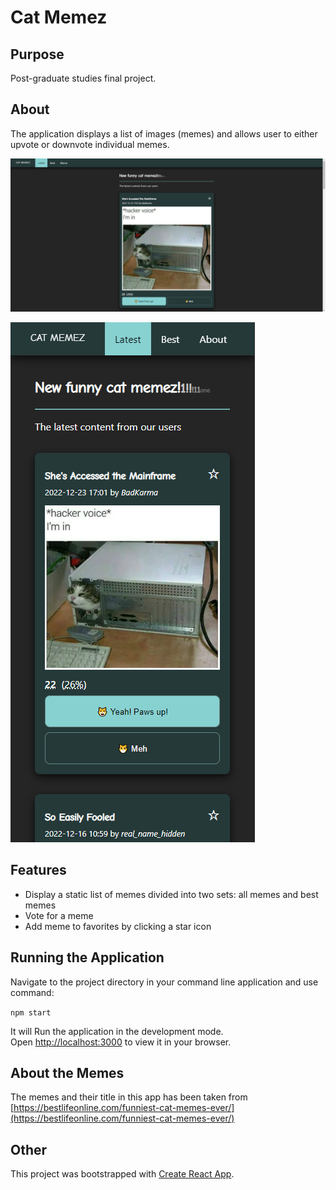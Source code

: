 # Cat Memez

## Purpose

Post-graduate studies final project.

## About

The application displays a list of images (memes) and allows user to either upvote or downvote individual memes.

![Screenshot for web version](docs/screenshot-web.PNG "Web")

![Screenshot for mobile version](docs/screenshot-mobile.PNG "Mobile")

## Features

* Display a static list of memes divided into two sets: all memes and best memes
* Vote for a meme
* Add meme to favorites by clicking a star icon

## Running the Application

Navigate to the project directory in your command line application and use command:

`npm start`

It will Run the application in the development mode.\
Open [http://localhost:3000](http://localhost:3000) to view it in your browser.

## About the Memes

The memes and their title in this app has been taken from [https://bestlifeonline.com/funniest-cat-memes-ever/](https://bestlifeonline.com/funniest-cat-memes-ever/)

## Other

This project was bootstrapped with [Create React App](https://github.com/facebook/create-react-app).
